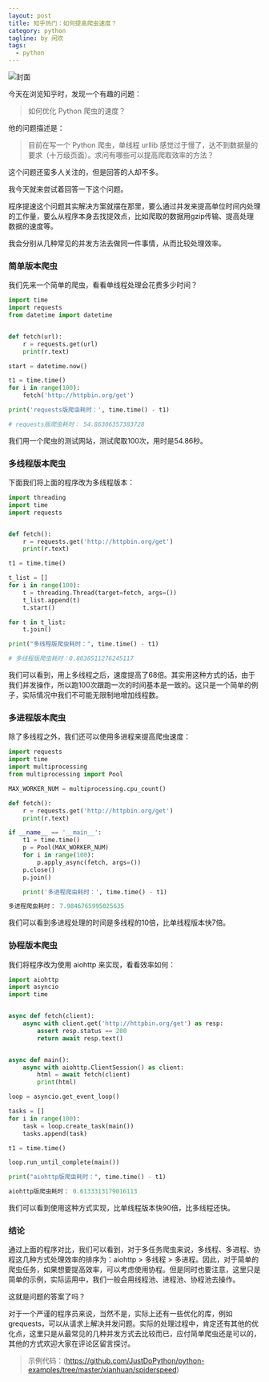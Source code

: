 ```yaml
---
layout: post
title: 知乎热门：如何提高爬虫速度？
category: python
tagline: by 闲欢
tags: 
  - python
---
```




![封面](http://www.justdopython.com/assets/images/2021/10/spiderspeed/0.png)


今天在浏览知乎时，发现一个有趣的问题：
> 如何优化 Python 爬虫的速度？

他的问题描述是：
> 目前在写一个 Python 爬虫，单线程 urllib 感觉过于慢了，达不到数据量的要求（十万级页面）。求问有哪些可以提高爬取效率的方法？

这个问题还蛮多人关注的，但是回答的人却不多。

我今天就来尝试着回答一下这个问题。

程序提速这个问题其实解决方案就摆在那里，要么通过并发来提高单位时间内处理的工作量，要么从程序本身去找提效点，比如爬取的数据用gzip传输、提高处理数据的速度等。

我会分别从几种常见的并发方法去做同一件事情，从而比较处理效率。

<!--more-->


### 简单版本爬虫

我们先来一个简单的爬虫，看看单线程处理会花费多少时间？

```python
import time
import requests
from datetime import datetime


def fetch(url):
    r = requests.get(url)
    print(r.text)

start = datetime.now()

t1 = time.time()
for i in range(100):
    fetch('http://httpbin.org/get')

print('requests版爬虫耗时：', time.time() - t1)

# requests版爬虫耗时： 54.86306357383728

```

我们用一个爬虫的测试网站，测试爬取100次，用时是54.86秒。


### 多线程版本爬虫

下面我们将上面的程序改为多线程版本：

```python
import threading
import time
import requests


def fetch():
    r = requests.get('http://httpbin.org/get')
    print(r.text)

t1 = time.time()

t_list = []
for i in range(100):
    t = threading.Thread(target=fetch, args=())
    t_list.append(t)
    t.start()

for t in t_list:
    t.join()

print("多线程版爬虫耗时：", time.time() - t1)

# 多线程版爬虫耗时：0.8038511276245117
```

我们可以看到，用上多线程之后，速度提高了68倍。其实用这种方式的话，由于我们并发操作，所以跑100次跟跑一次的时间基本是一致的。这只是一个简单的例子，实际情况中我们不可能无限制地增加线程数。


### 多进程版本爬虫

除了多线程之外，我们还可以使用多进程来提高爬虫速度：

```python
import requests
import time
import multiprocessing
from multiprocessing import Pool

MAX_WORKER_NUM = multiprocessing.cpu_count()

def fetch():
    r = requests.get('http://httpbin.org/get')
    print(r.text)

if __name__ == '__main__':
    t1 = time.time()
    p = Pool(MAX_WORKER_NUM)
    for i in range(100):
        p.apply_async(fetch, args=())
    p.close()
    p.join()

    print('多进程爬虫耗时：', time.time() - t1)

多进程爬虫耗时： 7.9846765995025635
```

我们可以看到多进程处理的时间是多线程的10倍，比单线程版本快7倍。


### 协程版本爬虫

我们将程序改为使用 aiohttp 来实现，看看效率如何：

```python
import aiohttp
import asyncio
import time


async def fetch(client):
    async with client.get('http://httpbin.org/get') as resp:
        assert resp.status == 200
        return await resp.text()


async def main():
    async with aiohttp.ClientSession() as client:
        html = await fetch(client)
        print(html)

loop = asyncio.get_event_loop()

tasks = []
for i in range(100):
    task = loop.create_task(main())
    tasks.append(task)

t1 = time.time()

loop.run_until_complete(main())

print("aiohttp版爬虫耗时：", time.time() - t1)

aiohttp版爬虫耗时： 0.6133313179016113

```

我们可以看到使用这种方式实现，比单线程版本快90倍，比多线程还快。


### 结论

通过上面的程序对比，我们可以看到，对于多任务爬虫来说，多线程、多进程、协程这几种方式处理效率的排序为：aiohttp > 多线程 > 多进程。因此，对于简单的爬虫任务，如果想要提高效率，可以考虑使用协程。但是同时也要注意，这里只是简单的示例，实际运用中，我们一般会用线程池、进程池、协程池去操作。

这就是问题的答案了吗？

对于一个严谨的程序员来说，当然不是，实际上还有一些优化的库，例如grequests，可以从请求上解决并发问题。实际的处理过程中，肯定还有其他的优化点，这里只是从最常见的几种并发方式去比较而已，应付简单爬虫还是可以的，其他的方式欢迎大家在评论区留言探讨。


> 示例代码：(https://github.com/JustDoPython/python-examples/tree/master/xianhuan/spiderspeed)





